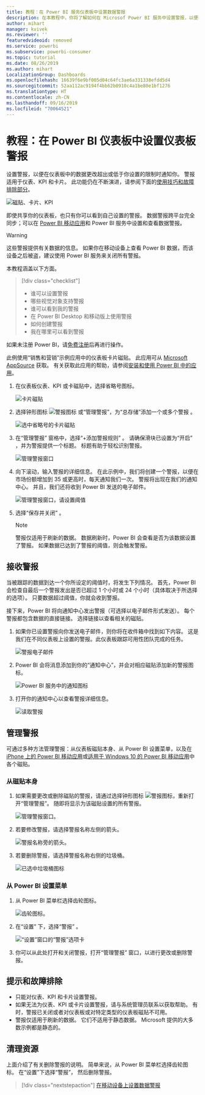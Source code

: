 ```yaml
---
title: 教程：在 Power BI 服务仪表板中设置数据警报
description: 在本教程中，你将了解如何在 Microsof Power BI 服务中设置警报，以便在仪表板中的数据更改超出你设置的限制时通知你。
author: mihart
manager: kvivek
ms.reviewer: ''
featuredvideoid: removed
ms.service: powerbi
ms.subservice: powerbi-consumer
ms.topic: tutorial
ms.date: 08/26/2019
ms.author: mihart
LocalizationGroup: Dashboards
ms.openlocfilehash: 16639f6e9bf005d04c64fc3ae6a331338efdd5d4
ms.sourcegitcommit: 52aa112ac9194f4bb62b0910c4a1be80e1bf1276
ms.translationtype: HT
ms.contentlocale: zh-CN
ms.lasthandoff: 09/16/2019
ms.locfileid: "70064521"
---
```

# <a name="tutorial-set-dashboard-alerts-on-power-bi-dashboards"></a>教程：在 Power BI 仪表板中设置仪表板警报
设置警报，以便在仪表板中的数据更改超出或低于你设置的限制时通知你。 警报适用于仪表、KPI 和卡片。 此功能仍在不断演进，请参阅下面的[使用技巧和故障排除部分](#tips-and-troubleshooting)。

![磁贴、卡片、KPI](media/end-user-alerts/card-gauge-kpi.png)

即使共享你的仪表板，也只有你可以看到自己设置的警报。 数据警报跨平台完全同步；可以在 [Power BI 移动应用](mobile/mobile-set-data-alerts-in-the-mobile-apps.md)和 Power BI 服务中设置和查看数据警报。 

> [!WARNING]
> 这些警报提供有关数据的信息。 如果你在移动设备上查看 Power BI 数据，而该设备之后被盗，建议使用 Power BI 服务来关闭所有警报。
> 

本教程涵盖以下方面。
> [!div class="checklist"]
> * 谁可以设置警报
> * 哪些视觉对象支持警报
> * 谁可以看到我的警报
> * 在 Power BI Desktop 和移动版上使用警报
> * 如何创建警报
> * 我在哪里可以看到警报

如果未注册 Power BI，请[免费注册](https://app.powerbi.com/signupredirect?pbi_source=web)后再进行操作。

此例使用“销售和营销”示例应用中的仪表板卡片磁贴。 此应用可从 [Microsoft AppSource](https://appsource.microsoft.com) 获取。 有关获取此应用的帮助，请参阅[安装和使用 Power BI 中的应用](end-user-app-view.md)。

1. 在仪表板仪表、KPI 或卡磁贴中，选择省略号图标。
   
   ![卡片磁贴](media/end-user-alerts/power-bi-cards.png)
2. 选择钟形图标 ![警报图标](media/end-user-alerts/power-bi-bell-icon.png) 或“管理警报”，为“总存储”添加一个或多个警报   。

   ![选中省略号的卡片磁贴](media/end-user-alerts/power-bi-ellipses.png)

   
1. 在“管理警报”  窗格中，选择“+添加警报规则”  。  请确保滑块已设置为“开启”  ，并为警报提供一个标题。 标题有助于轻松识别警报。
   
   ![管理警报窗口](media/end-user-alerts/power-bi-manage-alert.png)
4. 向下滚动，输入警报的详细信息。  在此示例中，我们将创建一个警报，以便在市场份额增加到 35 或更高时，每天通知我们一次。 警报将出现在我们的通知中心。 并且，我们还将收到 Power BI 发送的电子邮件。
   
   ![管理警报窗口，请设置阈值](media/end-user-alerts/power-bi-manage-alert-details.png)
5. 选择“保存并关闭”  。
 
   > [!NOTE]
   > 警报仅适用于刷新的数据。 数据刷新时，Power BI 会查看是否为该数据设置了警报。 如果数据已达到了警报的阈值，则会触发警报。 
   > 

## <a name="receiving-alerts"></a>接收警报
当被跟踪的数据到达一个你所设定的阈值时，将发生下列情况。 首先，Power BI 会检查自最后一个警报发出是否已超过 1 个小时或 24 个小时（具体取决于所选择的选项）。 只要数据超过阈值，你就会收到警报。

接下来，Power BI 将向通知中心发出警报（可选择以电子邮件形式发送）。 每个警报都包含数据的直接链接。 选择链接以查看相关的磁贴。  

1. 如果你已设置警报向你发送电子邮件，则你将在收件箱中找到如下内容。 这是我们在不同仪表板上设置的警报。此仪表板跟踪可用性团队完成的任务。
   
   ![警报电子邮件](media/end-user-alerts/power-bi-alert-email.png)
2. Power BI 会将消息添加到你的“通知中心”，并会对相应磁贴添加新的警报图标。 
   
   ![Power BI 服务中的通知图标](media/end-user-alerts/power-bi-task-alert.png)
3. 打开你的通知中心以查看警报详细信息。
   
    ![读取警报](media/end-user-alerts/power-bi-notification.png)
   
  

## <a name="managing-alerts"></a>管理警报

可通过多种方法管理警报：从仪表板磁贴本身、从 Power BI 设置菜单，以及在 [iPhone 上的 Power BI 移动应用](mobile/mobile-set-data-alerts-in-the-mobile-apps.md)或[适用于 Windows 10 的 Power BI 移动应用](mobile/mobile-set-data-alerts-in-the-mobile-apps.md)中各个磁贴。

### <a name="from-the-tile-itself"></a>从磁贴本身

1. 如果需要更改或删除磁贴的警报，请通过选择钟形图标 ![警报图标](media/end-user-alerts/power-bi-bell-icon.png)，重新打开“管理警报”。  随即将显示为该磁贴设置的所有警报。
   
    ![管理警报窗口](media/end-user-alerts/power-bi-manage-alerts.png)。
2. 若要修改警报，请选择警报名称左侧的箭头。
   
    ![警报名称旁的箭头](media/end-user-alerts/power-bi-modify-alert.png)。
3. 若要删除警报，请选择警报名称右侧的垃圾桶。
   
      ![已选中垃圾桶图标](media/end-user-alerts/power-bi-alert-delete.png)

### <a name="from-the-power-bi-settings-menu"></a>从 Power BI 设置菜单

1. 从 Power BI 菜单栏选择齿轮图标。
   
    ![齿轮图标](media/end-user-alerts/powerbi-gear-icon.png)。
2. 在“设置”  下，选择“警报”  。
   
    ![“设置”窗口的“警报”选项卡](media/end-user-alerts/power-bi-alert-settings.png)
3. 你可以从此处打开和关闭警报，打开“管理警报”  窗口，以进行更改或删除警报。

## <a name="tips-and-troubleshooting"></a>提示和故障排除 

* 只能对仪表、KPI 和卡片设置警报。
* 如果无法为仪表、KPI 或卡片设置警报，请与系统管理员联系以获取帮助。 有时，警报已关闭或者对仪表板或对特定类型的仪表板磁贴不可用。
* 警报仅适用于刷新的数据。 它们不适用于静态数据。 Microsoft 提供的大多数示例都是静态的。 


## <a name="clean-up-resources"></a>清理资源
上面介绍了有关删除警报的说明。 简单来说，从 Power BI 菜单栏选择齿轮图标。 在“设置”下选择“警报”，   然后删除警报。

> [!div class="nextstepaction"]
> [在移动设备上设置数据警报](mobile/mobile-set-data-alerts-in-the-mobile-apps.md)


